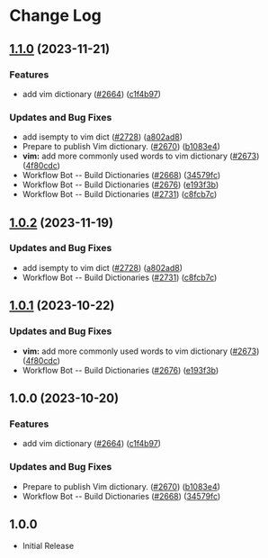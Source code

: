 # Change Log

## [1.1.0](https://github.com/greysk/cspell-dicts-greysk/compare/@cspell/dict-vim-v1.0.2...@cspell/dict-vim@1.1.0) (2023-11-21)


### Features

* add vim dictionary ([#2664](https://github.com/greysk/cspell-dicts-greysk/issues/2664)) ([c1f4b97](https://github.com/greysk/cspell-dicts-greysk/commit/c1f4b97d32aff5fb5b134a56ad0554ecf29ec62c))


### Updates and Bug Fixes

* add isempty to vim dict ([#2728](https://github.com/greysk/cspell-dicts-greysk/issues/2728)) ([a802ad8](https://github.com/greysk/cspell-dicts-greysk/commit/a802ad8c42c583abde8aefce0aae3e8bdcb775aa))
* Prepare to publish Vim dictionary. ([#2670](https://github.com/greysk/cspell-dicts-greysk/issues/2670)) ([b1083e4](https://github.com/greysk/cspell-dicts-greysk/commit/b1083e486add9eb128ca831dd4e35a4132fe52a8))
* **vim:** add more commonly used words to vim dictionary ([#2673](https://github.com/greysk/cspell-dicts-greysk/issues/2673)) ([4f80cdc](https://github.com/greysk/cspell-dicts-greysk/commit/4f80cdc3eb99a76fcec0897e3ebf535a4ed06724))
* Workflow Bot -- Build Dictionaries ([#2668](https://github.com/greysk/cspell-dicts-greysk/issues/2668)) ([34579fc](https://github.com/greysk/cspell-dicts-greysk/commit/34579fc37ad3e2db5a17ddb49f243f01c3449370))
* Workflow Bot -- Build Dictionaries ([#2676](https://github.com/greysk/cspell-dicts-greysk/issues/2676)) ([e193f3b](https://github.com/greysk/cspell-dicts-greysk/commit/e193f3b4d7f36f799c389ce8d488707d5330204a))
* Workflow Bot -- Build Dictionaries ([#2731](https://github.com/greysk/cspell-dicts-greysk/issues/2731)) ([c8fcb7c](https://github.com/greysk/cspell-dicts-greysk/commit/c8fcb7c9b5e3adf1f977634ca81802d69d20749b))

## [1.0.2](https://github.com/streetsidesoftware/cspell-dicts/compare/@cspell/dict-vim@1.0.1...@cspell/dict-vim@1.0.2) (2023-11-19)


### Updates and Bug Fixes

* add isempty to vim dict ([#2728](https://github.com/streetsidesoftware/cspell-dicts/issues/2728)) ([a802ad8](https://github.com/streetsidesoftware/cspell-dicts/commit/a802ad8c42c583abde8aefce0aae3e8bdcb775aa))
* Workflow Bot -- Build Dictionaries ([#2731](https://github.com/streetsidesoftware/cspell-dicts/issues/2731)) ([c8fcb7c](https://github.com/streetsidesoftware/cspell-dicts/commit/c8fcb7c9b5e3adf1f977634ca81802d69d20749b))

## [1.0.1](https://github.com/streetsidesoftware/cspell-dicts/compare/@cspell/dict-vim@1.0.0...@cspell/dict-vim@1.0.1) (2023-10-22)


### Updates and Bug Fixes

* **vim:** add more commonly used words to vim dictionary ([#2673](https://github.com/streetsidesoftware/cspell-dicts/issues/2673)) ([4f80cdc](https://github.com/streetsidesoftware/cspell-dicts/commit/4f80cdc3eb99a76fcec0897e3ebf535a4ed06724))
* Workflow Bot -- Build Dictionaries ([#2676](https://github.com/streetsidesoftware/cspell-dicts/issues/2676)) ([e193f3b](https://github.com/streetsidesoftware/cspell-dicts/commit/e193f3b4d7f36f799c389ce8d488707d5330204a))

## 1.0.0 (2023-10-20)


### Features

* add vim dictionary ([#2664](https://github.com/streetsidesoftware/cspell-dicts/issues/2664)) ([c1f4b97](https://github.com/streetsidesoftware/cspell-dicts/commit/c1f4b97d32aff5fb5b134a56ad0554ecf29ec62c))


### Updates and Bug Fixes

* Prepare to publish Vim dictionary. ([#2670](https://github.com/streetsidesoftware/cspell-dicts/issues/2670)) ([b1083e4](https://github.com/streetsidesoftware/cspell-dicts/commit/b1083e486add9eb128ca831dd4e35a4132fe52a8))
* Workflow Bot -- Build Dictionaries ([#2668](https://github.com/streetsidesoftware/cspell-dicts/issues/2668)) ([34579fc](https://github.com/streetsidesoftware/cspell-dicts/commit/34579fc37ad3e2db5a17ddb49f243f01c3449370))

## 1.0.0

- Initial Release
